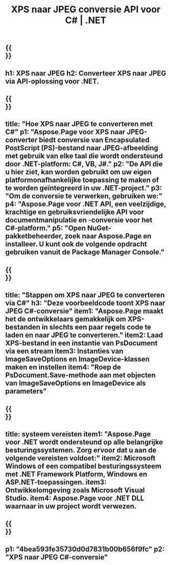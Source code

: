 ﻿---
translation: true
template: /_templates/_conversion-child-net.md
title: XPS naar JPEG conversie API voor C# |  .NET
url: /net/conversion/xps-to-jpeg/
description: Voorbeeldcode voor conversie van XPS naar JPEG C#. Gebruik API-voorbeeldcode voor batch-XPS-bestanden naar JPEG-conversie binnen VB.NET, Asp.NET of een op .NET gebaseerde toepassing.
informat: XPS
outformat: JPEG
otherformats: XPS EPS
---

{{<section banner>}}
---
h1: XPS naar JPEG
h2: Converteer XPS naar JPEG via API-oplossing voor .NET.
---

{{<section overview>}}
---
title: "Hoe XPS naar JPEG te converteren met C#"
p1: "Aspose.Page voor XPS naar JPEG-converter biedt conversie van Encapsulated PostScript (PS)-bestand naar JPEG-afbeelding met gebruik van elke taal die wordt ondersteund door .NET-platform: C#, VB, J#."
p2: "De API die u hier ziet, kan worden gebruikt om uw eigen platformonafhankelijke toepassing te maken of te worden geïntegreerd in uw .NET-project."
p3: "Om de conversie te verwerken, gebruiken we:"
p4: "Aspose.Page voor .NET API, een veelzijdige, krachtige en gebruiksvriendelijke API voor documentmanipulatie en -conversie voor het C#-platform."
p5: "Open NuGet-pakketbeheerder, zoek naar Aspose.Page en installeer. U kunt ook de volgende opdracht gebruiken vanuit de Package Manager Console."
---

{{<section feature1>}}
---
title: "Stappen om XPS naar JPEG te converteren via C#"
h3: "Deze voorbeeldcode toont XPS naar JPEG C#-conversie"
item1: "Aspose.Page maakt het de ontwikkelaars gemakkelijk om XPS-bestanden in slechts een paar regels code te laden en naar JPEG te converteren."
item2: Laad XPS-bestand in een instantie van PsDocument via een stream
item3: Instanties van ImageSaveOptions en ImageDevice-klassen maken en instellen
item4: "Roep de PsDocument.Save-methode aan met objecten van ImageSaveOptions en ImageDevice als parameters"
---

{{<section feature2>}}
---
title: systeem vereisten
item1: "Aspose.Page voor .NET wordt ondersteund op alle belangrijke besturingssystemen. Zorg ervoor dat u aan de volgende vereisten voldoet:"
item2: Microsoft Windows of een compatibel besturingssysteem met .NET Framework Platform, Windows en ASP.NET-toepassingen.
item3: Ontwikkelomgeving zoals Microsoft Visual Studio.
item4: Aspose.Page voor .NET DLL waarnaar in uw project wordt verwezen.
---

{{<section gist>}}
---
p1: "4bea593fe35730d0d7831b00b656f9fc"
p2: "XPS naar JPEG C#-conversie"
---
